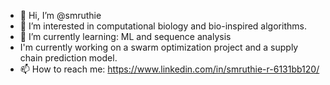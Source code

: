 - 👋 Hi, I’m @smruthie
- 👀 I’m interested in computational biology and bio-inspired algorithms.
- 🌱 I’m currently learning: ML and sequence analysis
- I'm currently working on a swarm optimization project and a supply chain prediction model.
- 📫 How to reach me: https://www.linkedin.com/in/smruthie-r-6131bb120/

<!---
smruthie/smruthie is a ✨ special ✨ repository because its `README.md` (this file) appears on your GitHub profile.
You can click the Preview link to take a look at your changes.
--->
